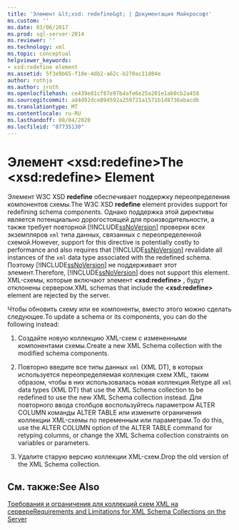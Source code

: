 ```yaml
---
title: 'Элемент &lt;xsd: redefine&gt; | Документация Майкрософт'
ms.custom: ''
ms.date: 03/06/2017
ms.prod: sql-server-2014
ms.reviewer: ''
ms.technology: xml
ms.topic: conceptual
helpviewer_keywords:
- xsd:redefine element
ms.assetid: 5f3e9b65-f10e-4db2-a62c-b270ac11d04e
author: rothja
ms.author: jroth
ms.openlocfilehash: ce439e81cf87e97b4afe6e25a201e1ab0cb2a458
ms.sourcegitcommit: ad4d92dce894592a259721a1571b1d8736abacdb
ms.translationtype: MT
ms.contentlocale: ru-RU
ms.lasthandoff: 08/04/2020
ms.locfileid: "87735130"
---
```

# <a name="the-ltxsdredefinegt-element"></a><span data-ttu-id="d1068-102">Элемент &lt;xsd:redefine&gt;</span><span class="sxs-lookup"><span data-stu-id="d1068-102">The &lt;xsd:redefine&gt; Element</span></span>
  <span data-ttu-id="d1068-103">Элемент W3C XSD **redefine** обеспечивает поддержку переопределения компонентов схемы.</span><span class="sxs-lookup"><span data-stu-id="d1068-103">The W3C XSD **redefine** element provides support for redefining schema components.</span></span> <span data-ttu-id="d1068-104">Однако поддержка этой директивы является потенциально дорогостоящей для производительности, а также требует повторной [!INCLUDE[ssNoVersion](../../includes/ssnoversion-md.md)] проверки всех экземпляров `xml` типа данных, связанных с переопределенной схемой.</span><span class="sxs-lookup"><span data-stu-id="d1068-104">However, support for this directive is potentially costly to performance and also requires that [!INCLUDE[ssNoVersion](../../includes/ssnoversion-md.md)] revalidate all instances of the `xml` data type associated with the redefined schema.</span></span> <span data-ttu-id="d1068-105">Поэтому [!INCLUDE[ssNoVersion](../../includes/ssnoversion-md.md)] не поддерживает этот элемент.</span><span class="sxs-lookup"><span data-stu-id="d1068-105">Therefore, [!INCLUDE[ssNoVersion](../../includes/ssnoversion-md.md)] does not support this element.</span></span> <span data-ttu-id="d1068-106">XML-схемы, которые включают элемент **\<xsd:redefine>** , будут отклонены сервером.</span><span class="sxs-lookup"><span data-stu-id="d1068-106">XML schemas that include the **\<xsd:redefine>** element are rejected by the server.</span></span>  
  
 <span data-ttu-id="d1068-107">Чтобы обновить схему или ее компоненты, вместо этого можно сделать следующее.</span><span class="sxs-lookup"><span data-stu-id="d1068-107">To update a schema or its components, you can do the following instead:</span></span>  
  
1.  <span data-ttu-id="d1068-108">Создайте новую коллекцию XML-схем с измененными компонентами схемы.</span><span class="sxs-lookup"><span data-stu-id="d1068-108">Create a new XML Schema collection with the modified schema components.</span></span>  
  
2.  <span data-ttu-id="d1068-109">Повторно введите все типы данных `xml` (XML DT), в которых используется переопределяемая коллекция схем XML, таким образом, чтобы в них использовалась новая коллекция.</span><span class="sxs-lookup"><span data-stu-id="d1068-109">Retype all `xml` data types (XML DT) that use the XML Schema collection to be redefined to use the new XML Schema collection instead.</span></span> <span data-ttu-id="d1068-110">Для повторного ввода столбцов воспользуйтесь параметром ALTER COLUMN команды ALTER TABLE или измените ограничения коллекции XML-схемы по переменным или параметрам.</span><span class="sxs-lookup"><span data-stu-id="d1068-110">To do this, use the ALTER COLUMN option of the ALTER TABLE command for retyping columns, or change the XML Schema collection constraints on variables or parameters.</span></span>  
  
3.  <span data-ttu-id="d1068-111">Удалите старую версию коллекции XML-схем.</span><span class="sxs-lookup"><span data-stu-id="d1068-111">Drop the old version of the XML Schema collection.</span></span>  
  
## <a name="see-also"></a><span data-ttu-id="d1068-112">См. также:</span><span class="sxs-lookup"><span data-stu-id="d1068-112">See Also</span></span>  
 [<span data-ttu-id="d1068-113">Требования и ограничения для коллекций схем XML на сервере</span><span class="sxs-lookup"><span data-stu-id="d1068-113">Requirements and Limitations for XML Schema Collections on the Server</span></span>](requirements-and-limitations-for-xml-schema-collections-on-the-server.md)  
  
  
